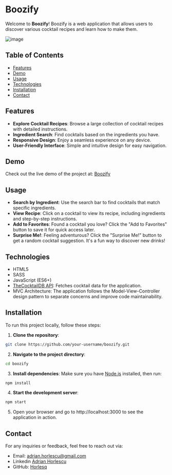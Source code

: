 # Boozify

Welcome to **Boozify**! Boozify is a web application that allows users to discover various cocktail recipes and learn how to make them.

![image](https://github.com/user-attachments/assets/38bb1382-8bb5-4ad7-94fc-8c829aa38a69)


## Table of Contents

- [Features](#features)
- [Demo](#demo)
- [Usage](#usage)
- [Technologies](#technologies)
- [Installation](#installation)
- [Contact](#contact)


## Features

- **Explore Cocktail Recipes**: Browse a large collection of cocktail recipes with detailed instructions.
- **Ingredient Search**: Find cocktails based on the ingredients you have.
- **Responsive Design**: Enjoy a seamless experience on any device.
- **User-Friendly Interface**: Simple and intuitive design for easy navigation.

## Demo

Check out the live demo of the project at: [Boozify](https://boozify-horly.netlify.app/)

## Usage

- **Search by Ingredient**: Use the search bar to find cocktails that match specific ingredients.
- **View Recipe**: Click on a cocktail to view its recipe, including ingredients and step-by-step instructions.
- **Add to Favorites**: Found a cocktail you love? Click the "Add to Favorites" button to save it for quick access later.
- **Surprise Me!**: Feeling adventurous? Click the "Surprise Me!" button to get a random cocktail suggestion. It's a fun way to discover new drinks!

## Technologies

- HTML5
- SASS
- JavaScript (ES6+)
- [TheCocktailDB API](https://www.thecocktaildb.com/): Fetches cocktail data for the application.
- MVC Architecture: The application follows the Model-View-Controller design pattern to separate concerns and improve code maintainability.

## Installation

To run this project locally, follow these steps:
1. **Clone the repository**:
```bash
git clone https://github.com/your-username/boozify.git
```
2. **Navigate to the project directory**:
```bash
cd boozify
```
3. **Install dependencies**: Make sure you have [Node.js](https://nodejs.org/en) installed, then run:
```bash
npm install
```
4. **Start the development server**: 
```bash
npm start
```
5. Open your browser and go to http://localhost:3000 to see the application in action.


## Contact

For any inquiries or feedback, feel free to reach out via:

- Email: adrian.horlescu@gmail.com
- Linkedin [Adrian Horlescu](https://www.linkedin.com/in/adrian-horlescu/)
- GitHub: [Horlesq](https://github.com/horlesq)
